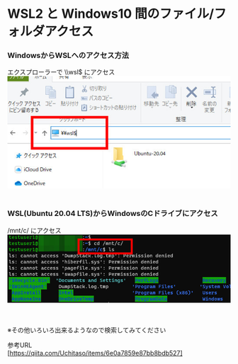 ﻿
# WSL2 と Windows10 間のファイル/フォルダアクセス

### WindowsからWSLへのアクセス方法  

エクスプローラーで \\\wsl$ にアクセス  
![Win->WSL](image/10.jpg "Win->WSL")   
<br />

### WSL(Ubuntu 20.04 LTS)からWindowsのCドライブにアクセス  

/mnt/c/ にアクセス  
![WSL->Win](image/11.jpg "WSL->Win")   
<br />
<br />


※その他いろいろ出来るようなので検索してみてください  

参考URL  
[https://qiita.com/Uchitaso/items/6e0a7859e87bb8bdb527]


<br />
<br />

